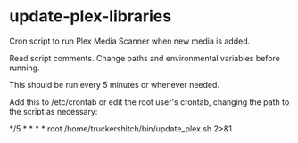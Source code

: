 # update-plex-libraries
Cron script to run Plex Media Scanner when new media is added.

Read script comments.  Change paths and environmental variables before running.

This should be run every 5 minutes or whenever needed.

Add this to /etc/crontab or edit the root user's crontab, changing the path to the script as necessary:

*/5  *  *  *  * root        /home/truckershitch/bin/update_plex.sh 2>&1
